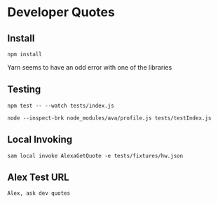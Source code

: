 # Developer Quotes


## Install

```
npm install
```

Yarn seems to have an odd error with one of the libraries


## Testing

`npm test -- --watch tests/index.js`

```
node --inspect-brk node_modules/ava/profile.js tests/testIndex.js
```

## Local Invoking

`sam local invoke AlexaGetQuote -e tests/fixtures/hw.json`

## Alex Test URL

`Alex, ask dev quotes`